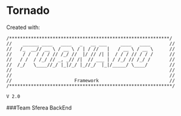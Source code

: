 # **Tornado**

Created with:

	/***********************************************************/
	//	  ______ ____   ____   _   __ ___     ____   ____ 		//
	//	 /_  __// __ \ / __ \ / | / //   |   / __ \ / __ \		//
	//	  / /  / / / // /_/ //  |/ // /| |  / / / // / / /		//
	//	 / /  / /_/ // _, _// /|  // ___ | / /_/ // /_/ / 		//
	//	/_/   \____//_/ |_|/_/ |_//_/  |_|/_____/ \____/  		//
	//															//         
	// 															//
	//					     Framework							//
	/************************************************************/ 

	V 2.0

###Team Sferea BackEnd
